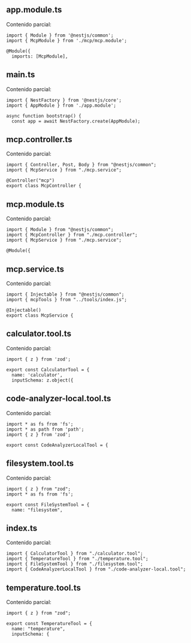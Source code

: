 ## app.module.ts

Contenido parcial:

```
import { Module } from '@nestjs/common';
import { McpModule } from './mcp/mcp.module';

@Module({
  imports: [McpModule],
```

## main.ts

Contenido parcial:

```
import { NestFactory } from '@nestjs/core';
import { AppModule } from './app.module';

async function bootstrap() {
  const app = await NestFactory.create(AppModule);
```

## mcp.controller.ts

Contenido parcial:

```
import { Controller, Post, Body } from "@nestjs/common";
import { McpService } from "./mcp.service";

@Controller("mcp")
export class McpController {
```

## mcp.module.ts

Contenido parcial:

```
import { Module } from "@nestjs/common";
import { McpController } from "./mcp.controller";
import { McpService } from "./mcp.service";

@Module({
```

## mcp.service.ts

Contenido parcial:

```
import { Injectable } from "@nestjs/common";
import { mcpTools } from "../tools/index.js";

@Injectable()
export class McpService {
```

## calculator.tool.ts

Contenido parcial:

```
import { z } from 'zod';

export const CalculatorTool = {
  name: 'calculator',
  inputSchema: z.object({
```

## code-analyzer-local.tool.ts

Contenido parcial:

```
import * as fs from 'fs';
import * as path from 'path';
import { z } from 'zod';

export const CodeAnalyzerLocalTool = {
```

## filesystem.tool.ts

Contenido parcial:

```
import { z } from "zod";
import * as fs from 'fs';

export const FileSystemTool = {
  name: "filesystem",
```

## index.ts

Contenido parcial:

```
import { CalculatorTool } from "./calculator.tool";
import { TemperatureTool } from "./temperature.tool";
import { FileSystemTool } from "./filesystem.tool";
import { CodeAnalyzerLocalTool } from "./code-analyzer-local.tool";

```

## temperature.tool.ts

Contenido parcial:

```
import { z } from "zod";

export const TemperatureTool = {
  name: "temperature",
  inputSchema: {
```
